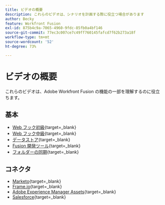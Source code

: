 ```yaml
---
title: ビデオの概要
description: これらのビデオは、シナリオを計画する際に役立つ場合があります
author: Becky
feature: Workfront Fusion
exl-id: 875b4c9a-7065-4960-9fdc-85fb0a4bf146
source-git-commit: 77ec3c007ce7c49ff760145fafcd7f62b273a18f
workflow-type: tm+mt
source-wordcount: '52'
ht-degree: 73%

---
```


# ビデオの概要

これらのビデオは、Adobe Workfront Fusion の機能の一部を理解するのに役立ちます。

## 基本

* [Web フック初級](https://video.tv.adobe.com/v/3427025/){target=_blank}
* [Web フック中級](https://video.tv.adobe.com/v/3427030/){target=_blank}
* [データストア](https://video.tv.adobe.com/v/3427029/){target=_blank}
* [Fusion 開発ツール](https://video.tv.adobe.com/v/3427031/){target=_blank}
* [フォルダーの同期](https://video.tv.adobe.com/v/3427033/){target=_blank}

## コネクタ

* [Marketo](https://video.tv.adobe.com/v/3427026/){target=_blank}
* [Frame.io](https://video.tv.adobe.com/v/3427032/){target=_blank}
* [Adobe Experience Manager Assets](https://video.tv.adobe.com/v/3427034/){target=_blank}
* [Salesforce](https://video.tv.adobe.com/v/3427027/){target=_blank}
